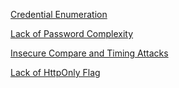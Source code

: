 [Credential Enumeration](./A2-Credential-Enumeration)

[Lack of Password Complexity](./A2-Lack-of-Password-Complexity)

[Insecure Compare and Timing Attacks](./Insecure-Compare-and-Timing-Attacks)

[Lack of HttpOnly Flag](./Lack-of-HttpOnly-Flag)
